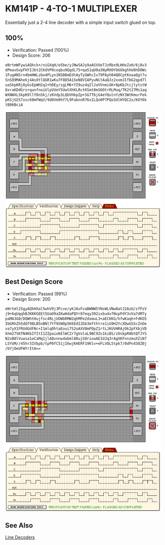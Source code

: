 # KM141P - 4-TO-1 MULTIPLEXER

Essentially just a 2-4 line decoder with a simple input switch glued on top.

## 100%

- Verification: Passed (100%)
- Design Score: 206

```
eNrtmWFywiAQhck+/niGXqH/e5be/yJNwSAJy9aASVUeTJzRbx9LHHxZxH/6j8v3
dPmavGvpFHYIJbt2CKdVP0coqbu9QqdL75+qa51qU0a3NyMXOYUUUkghhU8hDOWc
1FugANSrn4bmHWLzbo4PLyn1NSB8mEdtAyTyGWhcIv79PAyh04Q0CptKnaaQgt7u
SnS89MAhekj4AsOtlQGR1wKu7F8D5A15eN8VIAPyuNCtAaQJz2xxmJIfbG2qpd7l
uaSkpKRj0yGsEpWH2q1+hDEy/sgLM6+YI9uz4qIlJaVVnmiGK+8pKbJtcjlytstW
8xraKDdGrs+qunfnoiUlpVUeY5UwtXhKLRctKSmt8mS6OtrRLMuq/TK2t27Ms1aq
WXNWXLSkpK9llf0nSkj/zKVdp3LQbVHkpZp+SG7T6jG4eYQulnYzNY3WtKmurFek
pKSjU2S7xsc60mFWqV/9dOVm9hY7L9FabnnR76xILQo0P7PQoSUlHYQC2x/KOY6k
tB96BciA
```

![12 KM141P 4-TO-1 MULTIPLEXER 100%](./assets/12-100.png)

## Best Design Score

- Verification: Passed (99%)
- Design Score: 200

```
eNrtml2SgyAQhHXal5whV9j3Pcve/yKJAvFvaBWNW5YNsWLVNw0atJ2AzU/zfPzV
j9+6qUqqhBJKKKGEEt5UaO9aIKwHdaPQYr87eqy392ixbu4xfNvpPdY3vVa7dM7y
paMA3G0/DQWhtHujfsc4RLjUOWbRMW2qhMPe2dxmuL3+aECKKG/hfwKaqh+FdKO5
IbGRhZh5dQf90LB5nBNl7Yf9SN0p5K6EdIZGb3mfthtre1iG9H2YcXDwGSScZnOe
va7yX1FRUdGdFNc+I1mlqOhtaEoui7S2oAXV8mPOpZ1rtLJKUVHRAjOk2pFXbjVD
khm27SKfN4KbIfItI1ZZpaio6ElWCZr7gVolaL9BC9Zv1kiBS/zOskpR0btQTJYS
N2vB8lVuwsa1oCaMq1jlAQvnnwdabml88ujS0rioaAE1UJq3rAgXKFnnzmuXZiN7
LSYUM//45hr3IVbpb/tpP0fC51jI6wjKHERF19Klv+eFLVOL5tpk7/0dPn430Z0j
/bYjOeUFWYrItA==
```

![12 KM141P 4-TO-1 MULTIPLEXER design](./assets/12-design.png)

## See Also

[Line Decoders](/snippets/line-decoders.md)
